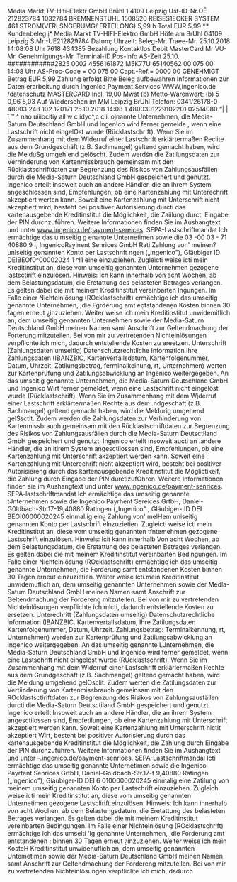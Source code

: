 Media Markt TV-Hifi-E1ektr GmbH Brühl 1 4109 Leipzig Ust-ID-Nr.OẼ 212823784 1032784 BREMNENSTUHL 1508520 REISES1ECKER SYSTEM 461 STROM(VERLSNGERUMG/ ERTEILONG) 5,99 b Total EUR 5,99 ** Kundenbeleg ị* Media Markt TV-HIFI-Elektro GmbH Höfe am BrUhl 04109 Leipzig StMr.-UE212829784 Datum; Uhrzeit: Beleg-Mr. Traee-Mr. 25.10.2018 14:08:08 Uhr 7618 434385 Bezahlung Kontaktlos Debit MasterCard Mr VU-Mr. Genehmigungs-Mr. Terminal-ID Pos-Info AS-Zeit 25.10. ############2825 0002 4556161872 M5K77U 65140562 00 075 00 14:08 Uhr AS-Proc-Code = 00 075 00 Capt.-Ref.= 0000 00 GENEHMIGT Betrag EUR 5,99 Zahlung erfolgt Bitte Beleg aufbewahren Informationen zur Daten erarbeitung durch Ingenlco Payment Services WWW,ingenico.de /datenschutz MASTERCARD Incl. 19,00 Mwst (b) Metto-Warenwert; (b) 5 0,96 5,03 Auf Wiedersehen im MM Leipzig BrUhl Telefon: 0341/26178-0 48003 248 102 120171 25.10.2018 14:08 1 4800301229102201 02514080 “| | î ™ ^ nao uiiiocitiy ail w c idyc^,c cii. ojnannte Unternehmen, dle Media-Saturn Deutschland GmbH und lngen!co wird ferner gemelde , wenn eine Lastschrift nicht eingelOst wurde (Rücklastschrift). Wenn Sie im Zusammenhang mit dem Widerruf einer Lastschrift erklärtermaßen Reclite aus dem Grundgeschäft (z.B. Sachmangel) geltend gemacht haben, wird die MelduSg umgeh'end gelöscht. Zudem werdśn die Zatilungsdaten zur Verhinderung von Kartenmissbrauch gemeinsam mit den Rücklastschriftdaten zur Begrenzung des Risikos von Zahlungsausfällen durch die Media-Saturn Deutschland GmbH gespeichert und genutzt. Ingenico erteilt insoweit auch an andere Händler, die an ihrem System angeschlossen sind, Empfehlungen, ob eine Kartenzahlung mit Unterechrift akzeptiert werten kann. Soweit eine Kartenzahlung mit Unterschrift nicht akzeptiert wird, besteht bei positiver Autorisierung durcti das kartenausgebende Kreditinstitut die Möglichkeit, die Zaiilung durct, Eingabe der PIN durchzuführen. Weitere Informationen finden Sie im Aushangtext und unter www.ingenico.de/payment-sereices. SEPA-Lastschriftmandat Ich ermächtige das u.mseitig g enanọte Unternetimen sowie die 03 -00 03 - 71 40880 9 !, IngenicoRayinent Senrices GmbH Rati Zahlung von' meinen?unlseitig genannten Konto per Lastschnft ngen („Ingenico"), Gläubiger ID DEIBEOf0^00002024 1 ^!1 eine einzuziehen. Zugleicti weise icti mein Kreditinstitut an, diese vom umseitig genannten Unternehmen gezogene lastsctirift einzulösen. Hinweis: Ich kann innerhalb von acht Wochen, ab dem Belastungsdatum, die Eretattung des belasteten Betrages veriangen. Es gelten dabei die mit meinem Kreditinstitut vereinbarten Ingungen. Im Falle einer Nichteinlösung (ROcklastschrift) ermächtige ich das umseitig genannte Unternehmen, ,die Fgrderung amt eọtstạndenẹn Kosten binnen 30 fagen erneut ¿inzuziehen. Weiter weise ich mein Kreditinstitut unwidemiflich an, dem umseitig genannten Unternehmen sowie der Media-Saturn Deutschland GmbH meinen Namen samt Anschrift zur Geltendmachung der Forterung mitzuteilen. Bei von mir zu vertretenden Nichteinlösungen verpflichte ich mich, dadurch entstellende Kosten zu ereetzen. Unterschrift (Zahlungsdaten umseltig) Datenschutzrechtllche Information Ihre Zahlungsdaten (IBANZBIC, Kartenverfallsdatum, Kartenfolgenummer, Datum, Uhrzeit, Zatilungsbetrag, ferminalkeinung, rt, Unternehmen) werten zur Kartenprüfung und Zatilungsabwicklung an Ingenico weitergegeben. An das umseitig genannte Unternehmen, die Media-Saturn Deutschland GmbH und Ingenico Wirt ferner gemeldet, wenn eine Lastschrift nicht eingelöst wurde (Rücklastschrift). Wenn Sie im Zusammenhang mit dem Wjderruf einer Lastschrift erklärtermaßen Rechte aus dem .ndgeschaft (z.B. Sachmangel) geltend gemacht haben, wird die Meldurig umgehend gelSsctit. Zudem werden die Zahlungsdaten zur Verhinderung von Kartenmissbrauoh gemeinsam.mit den Rücklastschriftdaten zur Begrenzung des Risikos von Zahlungsausfällen durch die Media-Saturn Deutsctiland GmbH gespeichert und genutzt. Ingenico erteilt insoweit aucti an .andere Händler, die an itirem System angesctilossen sind, Empfehlungen, ob eine Kartenzahlung mit Unterschrift akzeptiert werden kann. Soweit eine Kartenzahlung mit Unterechrift nicht akzeptiert wird, besteht bei positiver Autorisiereng durch das kartenausgebende Kreditinstitut die Möglictikeif, die Zahlung durch Eingabe der PIN durctizufOhren. Weitere Informationen finden sie im Aushangtext und unter www.ingenico.de/payment-senrices. SEPA-lastschrlftmandat Ich ermächtige das umseitig genannte tJnternehmen sowie die Ingenico Payrhent Sereices GrtbH, Daniel-G0ldbach-Str.17-19,40880 Ratingen („Ingenico" , Gläubiger-.ID DEI BEOI00000020245 einmal.ig ein¿ Zahlung von' melHem uniseitig genannten Konto per Lastschrift elnzuzietien. Zugleicti weise icti mein Kreditinstitut an, diese vom umseitig genannten tfntemehmen gezogene Lastschrift einzulösen. Hinweis: Icit kann innerhalb Von acht Wochen, ab dem Belastungsdatum, die Erstattung des belasteten Betrages veriangen. Es gelten dabei die mit meinem Kreditinstitut vereinbarten Bedingungen. Im Falle einer Nichteinlösung (ROcklastschrift) ermächtige ich das umseitig genannte Unternehmen, die Forderung samt entstandenen Kosten binnen 30 Tagen erneut einzuzietien. Weiter weise Icti.mein Kreditinstitut unwidemuflich an, dem umseitig genannten Unternehmen sowie der Medla-Satum Deutschland GmbH meinen Namen samt Anschrift zur Geltendmachung der Fordereng mitzuteilen. Bei von mir zu vertretenden Nichteinlösungen verpflichte ich mlcti, dadurch entstellende Kosten zu ersetzen. Unterechritt (Zahlungsdaten umseitig) Datenschutzrechtliche Information (IBANZBIC. Kạrtenvertallsdatum, Ihre Zatilungsdaten Kartenfolgenummer, Datum, Uhrzeit. Zahlungsbetrag: Terminalkennung, rt, Unternehmen) werden zur Kartenprüfung und Zatilungsabwicklung an Ingenico weitergegeben. An das umseitig genannte LJnternehmen, die Media-Saturn Deutschland GmbH und Ingenico wird ferner gemeldet, wenn eine Lastschrift nicht eingelöst wurde (RUcklastschrift). Wenn Sie im Zusammenhang mit dem Widerruf einer Lastschrift erklärlermaßen Rechte aus dem Grundgeschäft (z.B. Sachmangel) geltend gemacht haben, wird die Meldung umgehend gelOsclit. Zudem werten die Zatilungsdaten zur Vertiinderung von Kartenmissbrauch gemeinsam mit den ROcklastsctiriftdaten zur Begrenzung des Risikos von Zahlungsausfällen durcti die Media-Saturn Deutsctiland GmbH gespeichert und genutzt. Ingenico erteilt Insoweit auch an andere Händler, die an ihrem System angesctilossen sind, Empfetilungen, ob eine Kartenzahlung mit Unterschrift akzeptiert werden kann. Soweit eine Kartenzahlung mit Unterschrift nictit akzeptiert Wirt, besteht bei positiver Autorisierung durch das kartenausgebende Kreditinstitut die Möglichkeit, die Zahlung durch Eingabe der PIN durchzuführen. Weitere Informationen finden Sie im Aushangtext und unter -.ingenico.de/payment-senrioes. SEPA-Lastschriftmandal Icti ermächtige das umseitig genannte Unternetimen sowie die Ingenico Payrtent Senrices GrtbH, Daniel-Goldbach-Str.17-f 9,40880 Ratingen („Ingenico"), Giaubiger-ID DEI 6 0100000020245 einmalig eine Zatilung von meinem umseitig genannten Konto per Lastschrift einzuziehen. Zugleich weise icti mein Kreditinstitut an, diese vom umseitig genannten Unternetimen gezogene Lastsclirift einzulösen. Hinweis: Ich kann innerhalb von acht Wochen, ab dem Belastungsdatum, die Eretattung des belasteten Betrages veriangen. Es gelten dabei die mit meinem Kreditinstitut vereinbarten Bedingungen. Im Falle einer Nichteinlösung (ROcklastschrift) ermächtige ich das umselti 'lg genannte Unternehmen, ,die Forderung amt entstạndenẹn ; binnen 30 Tagen erneut ¿inzuziehen. Weiter weise ich mein KosteH Kreditinstitut unwidenuflich an, dem umseitig genannten Untemetimen sowie der Media-Saturn Deutschland GmbH meinen Namen samt Anschrift zur Geltendmachung der Fordereng mitzuteilen. Bei von mir zu vertretenden Nichteinlösungen verpfliclite Ich mich, dadurch